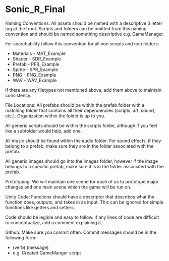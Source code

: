 # Sonic_R_Final
Naming Conventions:
All assets should be named with a descriptive 3 letter tag at the front. Scripts and folders can be omitted from this naming convention and should be named something descriptive e.g. GameManager.

For searchability follow this convention for all non scripts and non folders:
- Materials - MAT_Example
- Shader - SDR_Example
- Prefab - PFB_Example
- Sprite - SPR_Example
- PNG - PNG_Example
- WAV - WAV_Example

If there are any filetypes not mentioned above, add them above to maintain consistency.

File Locations:
All prefabs should be within the prefab folder with a matching folder that contains all their dependencies (scripts, art, sound, etc.). Organization within the folder is up to you. 

All generic scripts should be within the scripts folder, although if you feel like a subfolder would help, add one.

All music should be found within the audio folder. For sound effects, if they belong to a prefab, make sure they are in the folder associated with the prefab.

All generic images should go into the images folder, however if the image belongs to a specific prefab, make sure it is in the folder associated with the prefab.

Prototyping:
We will maintain one scene for each of us to prototype major changes and one main scene which the game will be run on.

Unity Code:
Functions should have a descriptor that describes what the function does, outputs, and takes in as input. This can be ignored for simple functions like getters and setters.

Code should be legible and easy to follow. If any lines of code are difficult to conceptualize, add a comment explaining it. 

Github:
Make sure you commit often. Commit messages should be in the following form:
- (verb) (message)
- e.g. Created GameManger script

